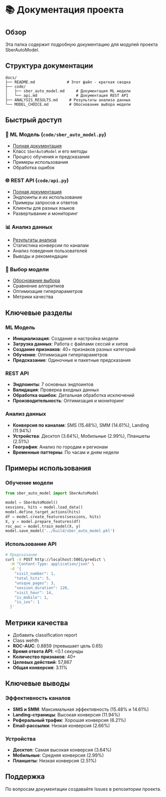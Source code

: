 # 📚 Документация проекта

## Обзор

Эта папка содержит подробную документацию для модулей проекта SberAutoModel.

## Структура документации

```
docs/
├── README.md              # Этот файл - краткая сводка
├── code/
│   ├── sber_auto_model.md     # Документация ML модели
│   └── api.md                 # Документация REST API
├── ANALYSIS_RESULTS.md     # Результаты анализа данных
└── MODEL_CHOICE.md         # Обоснование выбора модели
```

## Быстрый доступ

### 🤖 ML Модель (`code/sber_auto_model.py`)
- [Полная документация](code/sber_auto_model.md)
- Класс `SberAutoModel` и его методы
- Процесс обучения и предсказания
- Примеры использования
- Обработка ошибок

### 🌐 REST API (`code/api.py`)
- [Полная документация](code/api.md)
- Эндпоинты и их использование
- Примеры запросов и ответов
- Клиенты для разных языков
- Развертывание и мониторинг

### 📊 Анализ данных
- [Результаты анализа](ANALYSIS_RESULTS.md)
- Статистика конверсии по каналам
- Анализ поведения пользователей
- Выводы и рекомендации

### 🎯 Выбор модели
- [Обоснование выбора](MODEL_CHOICE.md)
- Сравнение алгоритмов
- Оптимизация гиперпараметров
- Метрики качества

## Ключевые разделы

### ML Модель
- **Инициализация**: Создание и настройка модели
- **Загрузка данных**: Работа с файлами сессий и хитов
- **Создание признаков**: 40+ признаков разных категорий
- **Обучение**: Оптимизация гиперпараметров
- **Предсказание**: Одиночные и пакетные предсказания

### REST API
- **Эндпоинты**: 7 основных эндпоинтов
- **Валидация**: Проверка входных данных
- **Обработка ошибок**: Детальная обработка исключений
- **Производительность**: Оптимизация и мониторинг

### Анализ данных
- **Конверсия по каналам**: SMS (15.48%), SMM (14.61%), Landing (11.94%)
- **Устройства**: Десктоп (3.64%), Мобильные (2.99%), Планшеты (2.51%)
- **География**: Анализ по городам и регионам
- **Временные паттерны**: По часам и дням недели

## Примеры использования

### Обучение модели
```python
from sber_auto_model import SberAutoModel

model = SberAutoModel()
sessions, hits = model.load_data()
model.define_target_actions(hits)
df = model.create_features(sessions, hits)
X, y = model.prepare_features(df)
roc_auc = model.train_model(X, y)
model.save_model('../build/sber_auto_model.pkl')
```

### Использование API
```bash
# Предсказание
curl -X POST http://localhost:5001/predict \
  -H "Content-Type: application/json" \
  -d '{
    "visit_number": 1,
    "total_hits": 5,
    "unique_pages": 3,
    "session_duration": 120,
    "visit_hour": 14,
    "is_mobile": 1,
    "is_ios": 1
  }'
```

## Метрики качества

- Добавить classification report
- Class wehth
- **ROC-AUC**: 0.8859 (превышает цель 0.65)
- **Время ответа API**: <0.1 секунды
- **Количество признаков**: 40+
- **Целевых действий**: 57,867
- **Общая конверсия**: 3.11%

## Ключевые выводы

### Эффективность каналов
- **SMS и SMM**: Максимальная эффективность (15.48% и 14.61%)
- **Landing-страницы**: Высокая конверсия (11.94%)
- **Реферальный трафик**: Хорошая конверсия (6.21%)
- **Email-рассылки**: Низкая конверсия (2.66%)

### Устройства
- **Десктоп**: Самая высокая конверсия (3.64%)
- **Мобильные**: Средняя конверсия (2.99%)
- **Планшеты**: Низкая конверсия (2.51%)

## Поддержка

По вопросам документации создавайте Issues в репозитории проекта.
